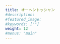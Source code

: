 ```yaml
---
title: オーヘントッシャン
#description: 
#featured_image: 
#keywords: [""]
weight: 12
#menus: "main"
---
```

